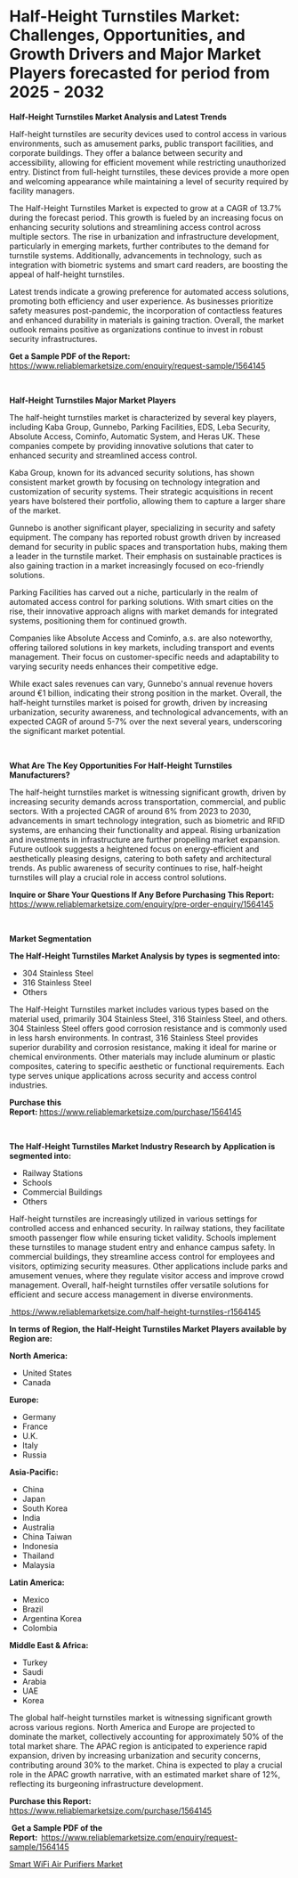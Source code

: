 <p><h1>Half-Height Turnstiles Market: Challenges, Opportunities, and Growth Drivers and Major Market Players forecasted for period from 2025 - 2032</h1></p><p><strong>Half-Height Turnstiles Market Analysis and Latest Trends</strong></p>
<p><p>Half-height turnstiles are security devices used to control access in various environments, such as amusement parks, public transport facilities, and corporate buildings. They offer a balance between security and accessibility, allowing for efficient movement while restricting unauthorized entry. Distinct from full-height turnstiles, these devices provide a more open and welcoming appearance while maintaining a level of security required by facility managers.</p><p>The Half-Height Turnstiles Market is expected to grow at a CAGR of 13.7% during the forecast period. This growth is fueled by an increasing focus on enhancing security solutions and streamlining access control across multiple sectors. The rise in urbanization and infrastructure development, particularly in emerging markets, further contributes to the demand for turnstile systems. Additionally, advancements in technology, such as integration with biometric systems and smart card readers, are boosting the appeal of half-height turnstiles.</p><p>Latest trends indicate a growing preference for automated access solutions, promoting both efficiency and user experience. As businesses prioritize safety measures post-pandemic, the incorporation of contactless features and enhanced durability in materials is gaining traction. Overall, the market outlook remains positive as organizations continue to invest in robust security infrastructures.</p></p>
<p><strong>Get a Sample PDF of the Report:&nbsp;</strong> <a href="https://www.reliablemarketsize.com/enquiry/request-sample/1564145?utm_campaign=2313&utm_medium=2&utm_source=Github&utm_content=ia&utm_term=09022025&utm_id=half-height-turnstiles">https://www.reliablemarketsize.com/enquiry/request-sample/1564145</a></p>
<p>&nbsp;</p>
<p><strong>Half-Height Turnstiles Major Market Players</strong></p>
<p><p>The half-height turnstiles market is characterized by several key players, including Kaba Group, Gunnebo, Parking Facilities, EDS, Leba Security, Absolute Access, Cominfo, Automatic System, and Heras UK. These companies compete by providing innovative solutions that cater to enhanced security and streamlined access control.</p><p>Kaba Group, known for its advanced security solutions, has shown consistent market growth by focusing on technology integration and customization of security systems. Their strategic acquisitions in recent years have bolstered their portfolio, allowing them to capture a larger share of the market.</p><p>Gunnebo is another significant player, specializing in security and safety equipment. The company has reported robust growth driven by increased demand for security in public spaces and transportation hubs, making them a leader in the turnstile market. Their emphasis on sustainable practices is also gaining traction in a market increasingly focused on eco-friendly solutions.</p><p>Parking Facilities has carved out a niche, particularly in the realm of automated access control for parking solutions. With smart cities on the rise, their innovative approach aligns with market demands for integrated systems, positioning them for continued growth.</p><p>Companies like Absolute Access and Cominfo, a.s. are also noteworthy, offering tailored solutions in key markets, including transport and events management. Their focus on customer-specific needs and adaptability to varying security needs enhances their competitive edge.</p><p>While exact sales revenues can vary, Gunnebo's annual revenue hovers around €1 billion, indicating their strong position in the market. Overall, the half-height turnstiles market is poised for growth, driven by increasing urbanization, security awareness, and technological advancements, with an expected CAGR of around 5-7% over the next several years, underscoring the significant market potential.</p></p>
<p>&nbsp;</p>
<p><strong>What Are The Key Opportunities For Half-Height Turnstiles Manufacturers?</strong></p>
<p><p>The half-height turnstiles market is witnessing significant growth, driven by increasing security demands across transportation, commercial, and public sectors. With a projected CAGR of around 6% from 2023 to 2030, advancements in smart technology integration, such as biometric and RFID systems, are enhancing their functionality and appeal. Rising urbanization and investments in infrastructure are further propelling market expansion. Future outlook suggests a heightened focus on energy-efficient and aesthetically pleasing designs, catering to both safety and architectural trends. As public awareness of security continues to rise, half-height turnstiles will play a crucial role in access control solutions.</p></p>
<p><strong>Inquire or Share Your Questions If Any Before Purchasing This Report:</strong> <a href="https://www.reliablemarketsize.com/enquiry/pre-order-enquiry/1564145?utm_campaign=2313&utm_medium=2&utm_source=Github&utm_content=ia&utm_term=09022025&utm_id=half-height-turnstiles">https://www.reliablemarketsize.com/enquiry/pre-order-enquiry/1564145</a></p>
<p>&nbsp;</p>
<p><strong>Market Segmentation</strong></p>
<p><strong>The Half-Height Turnstiles Market Analysis by types is segmented into:</strong></p>
<p><ul><li>304 Stainless Steel</li><li>316 Stainless Steel</li><li>Others</li></ul></p>
<p><p>The Half-Height Turnstiles market includes various types based on the material used, primarily 304 Stainless Steel, 316 Stainless Steel, and others. 304 Stainless Steel offers good corrosion resistance and is commonly used in less harsh environments. In contrast, 316 Stainless Steel provides superior durability and corrosion resistance, making it ideal for marine or chemical environments. Other materials may include aluminum or plastic composites, catering to specific aesthetic or functional requirements. Each type serves unique applications across security and access control industries.</p></p>
<p><strong>Purchase this Report:&nbsp;</strong><a href="https://www.reliablemarketsize.com/purchase/1564145?utm_campaign=2313&utm_medium=2&utm_source=Github&utm_content=ia&utm_term=09022025&utm_id=half-height-turnstiles">https://www.reliablemarketsize.com/purchase/1564145</a></p>
<p>&nbsp;</p>
<p><strong>The Half-Height Turnstiles Market Industry Research by Application is segmented into:</strong></p>
<p><ul><li>Railway Stations</li><li>Schools</li><li>Commercial Buildings</li><li>Others</li></ul></p>
<p><p>Half-height turnstiles are increasingly utilized in various settings for controlled access and enhanced security. In railway stations, they facilitate smooth passenger flow while ensuring ticket validity. Schools implement these turnstiles to manage student entry and enhance campus safety. In commercial buildings, they streamline access control for employees and visitors, optimizing security measures. Other applications include parks and amusement venues, where they regulate visitor access and improve crowd management. Overall, half-height turnstiles offer versatile solutions for efficient and secure access management in diverse environments.</p></p>
<p><a href="https://www.reliablemarketsize.com/half-height-turnstiles-r1564145?utm_campaign=2313&utm_medium=2&utm_source=Github&utm_content=ia&utm_term=09022025&utm_id=half-height-turnstiles">&nbsp;https://www.reliablemarketsize.com/half-height-turnstiles-r1564145</a></p>
<p><strong>In terms of Region, the Half-Height Turnstiles Market Players available by Region are:</strong></p>
<p>
    <p> <strong> North America: </strong>
        <ul>
            <li>United States</li>
            <li>Canada</li>
        </ul>
        </p> 
    <p> <strong> Europe: </strong>
        <ul>
            <li>Germany</li>
            <li>France</li>
            <li>U.K.</li>
            <li>Italy</li>
            <li>Russia</li>
        </ul>
        </p> 
    <p> <strong> Asia-Pacific: </strong>
        <ul>
            <li>China</li>
            <li>Japan</li>
            <li>South Korea</li>
            <li>India</li>
            <li>Australia</li>
            <li>China Taiwan</li>
            <li>Indonesia</li>
            <li>Thailand</li>
            <li>Malaysia</li>
        </ul>
        </p> 
    <p> <strong> Latin America: </strong>
        <ul>
            <li>Mexico</li>
            <li>Brazil</li>
            <li>Argentina Korea</li>
            <li>Colombia</li>
        </ul>
        </p> 
    <p> <strong> Middle East & Africa: </strong>
        <ul>
            <li>Turkey</li>
            <li>Saudi</li>
            <li>Arabia</li>
            <li>UAE</li>
            <li>Korea</li>
        </ul>
    </p>
    </p>
<p><p>The global half-height turnstiles market is witnessing significant growth across various regions. North America and Europe are projected to dominate the market, collectively accounting for approximately 50% of the total market share. The APAC region is anticipated to experience rapid expansion, driven by increasing urbanization and security concerns, contributing around 30% to the market. China is expected to play a crucial role in the APAC growth narrative, with an estimated market share of 12%, reflecting its burgeoning infrastructure development.</p></p>
<p><strong>Purchase this Report: </strong><a href="https://www.reliablemarketsize.com/purchase/1564145?utm_campaign=2313&utm_medium=2&utm_source=Github&utm_content=ia&utm_term=09022025&utm_id=half-height-turnstiles">https://www.reliablemarketsize.com/purchase/1564145</a></p>
<p>&nbsp;<strong>Get a Sample PDF of the Report:&nbsp;&nbsp;</strong><a href="https://www.reliablemarketsize.com/enquiry/request-sample/1564145?utm_campaign=2313&utm_medium=2&utm_source=Github&utm_content=ia&utm_term=09022025&utm_id=half-height-turnstiles">https://www.reliablemarketsize.com/enquiry/request-sample/1564145</a></p>
<p><strong></strong></p>
<p><p><a href="https://github.com/yazminwollma30/Market-Research-Report-List-1/blob/main/smart-wifi-air-purifiers-market.md?utm_campaign=2313&utm_medium=2&utm_source=Github&utm_content=ia&utm_term=09022025&utm_id=half-height-turnstiles">Smart WiFi Air Purifiers Market</a></p></p>